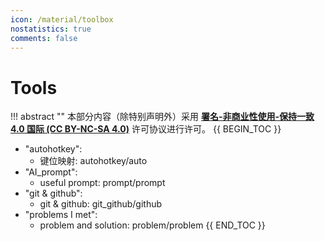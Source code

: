 ```yaml
---
icon: /material/toolbox
nostatistics: true
comments: false
---
```

# Tools

!!! abstract ""
    本部分内容（除特别声明外）采用 [**署名-非商业性使用-保持一致 4.0 国际 (CC BY-NC-SA 4.0)**](https://creativecommons.org/licenses/by-nc-sa/4.0/) 许可协议进行许可。
{{ BEGIN_TOC }}

- "autohotkey":
    - 键位映射: autohotkey/auto
- "AI_prompt":
    - useful prompt: prompt/prompt
- "git & github":
    - git & github: git_github/github    
- "problems I met":
    - problem and solution: problem/problem
{{ END_TOC }}

